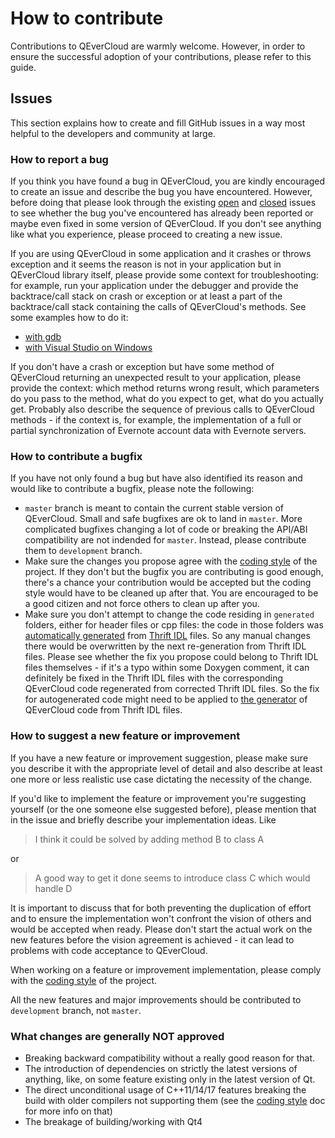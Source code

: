 # How to contribute

Contributions to QEverCloud are warmly welcome. However, in order to ensure the successful adoption of your contributions, please refer to this guide.

## Issues

This section explains how to create and fill GitHub issues in a way most helpful to the developers and community at large.

### How to report a bug

If you think you have found a bug in QEverCloud, you are kindly encouraged to create an issue and describe the bug you have encountered. However, before doing that please look through the existing [open](https://github.com/d1vanov/QEverCloud/issues) and [closed](https://github.com/d1vanov/QEverCloud/issues?q=is%3Aissue+is%3Aclosed) issues to see whether the bug you've encountered has already been reported or maybe even fixed in some version of QEverCloud. If you don't see anything like what you experience, please proceed to creating a new issue.

If you are using QEverCloud in some application and it crashes or throws exception and it seems the reason is not in your application but in QEverCloud library itself, please provide some context for troubleshooting: for example, run your application under the debugger and provide the backtrace/call stack on crash or exception or at least a part of the backtrace/call stack containing the calls of QEverCloud's methods. See some examples how to do it:
* [with gdb](http://www.cs.toronto.edu/~krueger/csc209h/tut/gdb_tutorial.html)
* [with Visual Studio on Windows](http://www.codeproject.com/Articles/79508/Mastering-Debugging-in-Visual-Studio-2010-A-Beginn#heading0031)

If you don't have a crash or exception but have some method of QEverCloud returning an unexpected result to your application, please provide the context: which method returns wrong result, which parameters do you pass to the method, what do you expect to get, what do you actually get. Probably also describe the sequence of previous calls to QEverCloud methods - if the context is, for example, the implementation of a full or partial synchronization of Evernote account data with Evernote servers.

### How to contribute a bugfix

If you have not only found a bug but have also identified its reason and would like to contribute a bugfix, please note the following:

* `master` branch is meant to contain the current stable version of QEverCloud. Small and safe bugfixes are ok to land in `master`. More complicated bugfixes changing a lot of code or breaking the API/ABI compatibility are not indended for `master`. Instead, please contribute them to `development` branch.
* Make sure the changes you propose agree with the [coding style](CodingStyle.md) of the project. If they don't but the bugfix you are contributing is good enough, there's a chance your contribution would be accepted but the coding style would have to be cleaned up after that. You are encouraged to be a good citizen and not force others to clean up after you.
* Make sure you don't attempt to change the code residing in `generated` folders, either for header files or cpp files: the code in those folders was [automatically generated](https://github.com/d1vanov/QEverCloudGenerator) from [Thrift IDL](https://github.com/evernote/evernote-thrift) files. So any manual changes there would be overwritten by the next re-generation from Thrift IDL files. Please see whether the fix you propose could belong to Thrift IDL files themselves - if it's a typo within some Doxygen comment, it can definitely be fixed in the Thrift IDL files with the corresponding QEverCloud code regenerated from corrected Thrift IDL files. So the fix for autogenerated code might need to be applied to [the generator](https://github.com/d1vanov/QEverCloudGenerator) of QEverCloud code from Thrift IDL files.

### How to suggest a new feature or improvement

If you have a new feature or improvement suggestion, please make sure you describe it with the appropriate level of detail and also describe at least one more or less realistic use case dictating the necessity of the change.

If you'd like to implement the feature or improvement you're suggesting yourself (or the one someone else suggested before), please mention that in the issue and briefly describe your implementation ideas. Like

> I think it could be solved by adding method B to class A

or

> A good way to get it done seems to introduce class C which would handle D

It is important to discuss that for both preventing the duplication of effort and to ensure the implementation won't confront the vision of others and would be accepted when ready. Please don't start the actual work on the new features before the vision agreement is achieved - it can lead to problems with code acceptance to QEverCloud.

When working on a feature or improvement implementation, please comply with the [coding style](CodingStyle.md) of the project.

All the new features and major improvements should be contributed to `development` branch, not `master`.

### What changes are generally NOT approved

- Breaking backward compatibility without a really good reason for that.
- The introduction of dependencies on strictly the latest versions of anything, like, on some feature existing only in the latest version of Qt.
- The direct unconditional usage of C++11/14/17 features breaking the build with older compilers not supporting them (see the [coding style](CodingStyle.md) doc for more info on that)
- The breakage of building/working with Qt4
